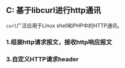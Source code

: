## C: 基于libcurl进行http通讯

`curl`广泛应用于Linux shell和PHP中的HTTP通讯。

### 1.组装http请求报文，接收http响应报文


### 3.自定义HTTP请求header